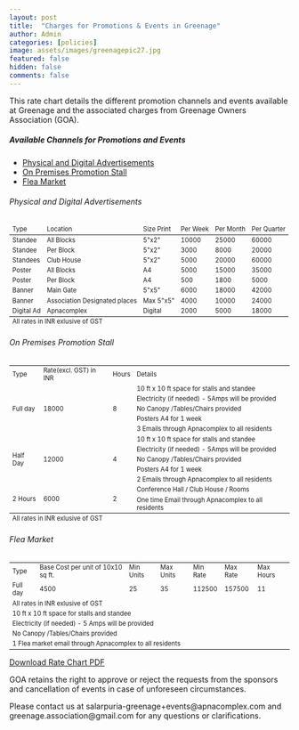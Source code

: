 ```yaml
---
layout: post
title:  "Charges for Promotions & Events in Greenage"
author: Admin
categories: [policies]
image: assets/images/greenagepic27.jpg
featured: false
hidden: false
comments: false
---
```


This rate chart details the different promotion channels and events available at Greenage and the associated charges from Greenage Owners Association (GOA).

##### Available Channels for Promotions and Events
- <a href="#ads">Physical and Digital Advertisements</a>
- <a href="#stall">On Premises Promotion Stall</a>
- <a href="#fleamarket">Flea Market</a>


###### Physical and Digital Advertisements

<table class="table table-striped table-bordered" style="width:100%; font-size:0.8em">
       <thead>
       <tr>
        <td>Type</td>
        <td>Location</td>
        <td>Size Print</td>
        <td>Per Week</td>
        <td>Per Month</td>
        <td>Per Quarter</td>
    </tr>
    </thead>
        <tr>
        <td>Standee</td>
        <td>All Blocks</td>
        <td>5"x2"</td>
        <td>10000</td>
        <td>25000</td>
        <td>60000</td>
    </tr>
    <tr>
        <td>Standee</td>
        <td>Per Block</td>
        <td>5"x2"</td>
        <td>3000</td>
        <td>8000</td>
        <td>20000</td>
    </tr>
    <tr>
        <td>Standees</td>
        <td>Club House</td>
        <td>5"x2"</td>
        <td>5000</td>
        <td>20000</td>
        <td>60000</td>
    </tr>
    <tr>
        <td>Poster</td>
        <td>All Blocks</td>
        <td>A4</td>
        <td>5000</td>
        <td>15000</td>
        <td>35000</td>
    </tr>
    <tr>
        <td>Poster</td>
        <td>Per Block</td>
        <td>A4</td>
        <td>500</td>
        <td>1800</td>
        <td>5000</td>
    </tr>
    <tr>
        <td>Banner</td>
        <td>Main Gate</td>
        <td>5"x5"</td>
        <td>6000</td>
        <td>18000</td>
        <td>42000</td>
    </tr>
    <tr>
        <td>Banner</td>
        <td>Association Designated places</td>
        <td>Max 5"x5"</td>
        <td>4000</td>
        <td>10000</td>
        <td>24000</td>
    </tr>
    <tr>
        <td>Digital Ad</td>
        <td>Apnacomplex</td>
        <td>Digital</td>
        <td>2000</td>
        <td>5000</td>
        <td>18000</td>
    </tr>
    <tfoot><tr><td colspan="6">All rates in INR exlusive of GST</td></tr></tfoot>
</table>


###### On Premises Promotion Stall

<table class="table table-striped table-bordered" style="width:100%; font-size:0.8em">
    <tr>
        <td>Type</td>
        <td>Rate(excl. GST) in INR</td>
        <td>Hours</td>
        <td>Details</td>
    </tr>
    <tr>
        <td rowspan="5">Full day</td>
        <td rowspan="5">18000</td>
        <td rowspan="5">8</td>
        <td>10 ft x 10 ft space for stalls and standee</td>
    </tr>
    <tr>
        <td>Electricity (if needed) - 5Amps will be provided </td>
    </tr>
    <tr>
        <td>No Canopy /Tables/Chairs provided </td>
    </tr>
    <tr>
        <td>Posters A4 for 1 week </td>
    </tr>
    <tr>
        <td>3 Emails through Apnacomplex to all residents </td>
    </tr>
    <tr>
        <td rowspan="5">Half Day</td>
        <td rowspan="5">12000</td>
        <td rowspan="5">4</td>
        <td>10 ft x 10 ft space for stalls and standee</td>
    </tr>
    <tr>
        <td>Electricity (if needed) - 5Amps will be provided </td>
    </tr>
    <tr>
        <td>No Canopy /Tables/Chairs provided </td>
    </tr>
    <tr>
        <td>Posters A4 for 1 week </td>
    </tr>
    <tr>
        <td>2 Emails through Apnacomplex to all residents </td>
    </tr>
    <tr>
        <td rowspan="2">2 Hours</td>
        <td rowspan="2">6000</td>
        <td rowspan="2">2</td>
        <td>Conference Hall / Club House / Rooms </td>
    </tr>
    <tr>
         <td>One time Email through Apnacomplex to all residents </td>
    </tr>
    <tfoot><tr><td colspan="6">All rates in INR exlusive of GST</td></tr></tfoot>
</table>

###### Flea Market

<table class="table table-striped table-bordered" style="width:100%; font-size:0.8em">
    <tr>
        <td>Type</td>
        <td>Base Cost per unit of 10x10 sq ft.</td>
        <td>Min Units</td>
        <td>Max Units</td>
        <td>Min Rate</td>
        <td>Max Rate</td>
        <td>Max Hours </td>
    </tr>
    <tr>
        <td>Full day</td>
        <td>4500</td>
        <td>25</td>
        <td>35</td>
        <td>112500</td>
        <td>157500</td>
        <td>11 </td>
    </tr>
    <tr>
        <td colspan="7">All rates in INR exlusive of GST</td>
    </tr>
     <tr>
        <td colspan="7">10 ft x 10 ft space for stalls and standee</td>
    </tr>
    <tr>
        <td colspan="7">Electricity (if needed) - 5 Amps will be provided</td>
    </tr>
    <tr>
        <td colspan="7">No Canopy /Tables/Chairs provided</td>
    </tr>
    <tr>
        <td colspan="7">1 Flea market email through Apnacomplex to all residents</td>
    </tr>

   
</table>


<p>
<a target="_blank" href="https://drive.google.com/file/d/1fF6cRu40dmbGbyDQvZvKYnVog7dNwVeR/view?usp=sharing">Download Rate Chart PDF</a>
</p>

<p>
GOA retains the right to approve or reject the requests from the sponsors and cancellation of events in case of unforeseen circumstances.</p> 
<p>
Please contact us at salarpuria-greenage+events@apnacomplex.com and greenage.association@gmail.com for any questions or clarifications.
</p>

